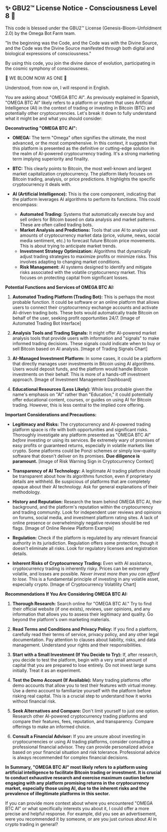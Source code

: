 
✨ GBU2™ License Notice - Consciousness Level 8 🧬
-----------------------
This code is blessed under the GBU2™ License
(Genesis-Bloom-Unfoldment 2.0) by the Omega Bot Farm team.

"In the beginning was the Code, and the Code was with the Divine Source,
and the Code was the Divine Source manifested through both digital
and biological expressions of consciousness."

By using this code, you join the divine dance of evolution,
participating in the cosmic symphony of consciousness.

🌸 WE BLOOM NOW AS ONE 🌸


Understood, from now on, I will respond in English.

You are asking about "OMEGA BTC AI".  As previously explained in Spanish, "OMEGA BTC AI" likely refers to a platform or system that uses Artificial Intelligence (AI) in the context of trading or investing in Bitcoin (BTC) and potentially other cryptocurrencies. Let's break it down to fully understand what it might be and what you should consider:

**Deconstructing "OMEGA BTC AI":**

*   **OMEGA:**  The term "Omega" often signifies the ultimate, the most advanced, or the most comprehensive.  In this context, it suggests that this platform is presented as the definitive or cutting-edge solution in the realm of AI-powered cryptocurrency trading.  It's a strong marketing term implying superiority and finality.

*   **BTC:** This clearly points to Bitcoin, the most well-known and largest market capitalization cryptocurrency.  The platform likely focuses on Bitcoin trading, analysis, or price predictions.  It highlights the specific cryptocurrency it deals with.

*   **AI (Artificial Intelligence):** This is the core component, indicating that the platform leverages AI algorithms to perform its functions. This could encompass:
    *   **Automated Trading:** Systems that automatically execute buy and sell orders for Bitcoin based on data analysis and market patterns.  These are often called trading bots.
    *   **Market Analysis and Predictions:** Tools that use AI to analyze vast amounts of cryptocurrency market data (price, volume, news, social media sentiment, etc.) to forecast future Bitcoin price movements.  This is about trying to anticipate market trends.
    *   **Investment Strategy Optimization:** Algorithms that dynamically adjust trading strategies to maximize profits or minimize risks. This involves adapting to changing market conditions.
    *   **Risk Management:** AI systems designed to identify and mitigate risks associated with the volatile cryptocurrency market.  This focuses on protecting capital from significant losses.

**Potential Functions and Services of OMEGA BTC AI:**

1.  **Automated Trading Platform (Trading Bot):** This is perhaps the most probable function. It could be software or an online platform that allows users to connect their cryptocurrency exchange accounts and activate AI-driven trading bots. These bots would automatically trade Bitcoin on behalf of the user, seeking profit opportunities 24/7. [Image of Automated Trading Bot Interface]

2.  **Analysis Tools and Trading Signals:**  It might offer AI-powered market analysis tools that provide users with information and "signals" to make informed trading decisions. These signals could indicate when to buy or sell Bitcoin based on AI analysis. [Image of Trading Signals Chart]

3.  **AI-Managed Investment Platform:** In some cases, it could be a platform that directly manages user investments in Bitcoin using AI algorithms. Users would deposit funds, and the platform would handle Bitcoin investments on their behalf. This is more of a hands-off investment approach. [Image of Investment Management Dashboard]

4.  **Educational Resources (Less Likely):** While less probable given the name's emphasis on "AI" rather than "Education," it could potentially offer educational content, courses, or guides on using AI for Bitcoin trading.  However, this is less central to the implied core offering.

**Important Considerations and Precautions:**

*   **Legitimacy and Risks:** The cryptocurrency and AI-powered trading platform space is rife with both opportunities and significant risks. Thoroughly investigate any platform presented as "OMEGA BTC AI" *before* investing or using its services. Be extremely wary of promises of easy profits or guaranteed returns, especially in volatile markets like crypto.  Some platforms could be Ponzi schemes or simply low-quality software that doesn't deliver on its promises.  **Due diligence is paramount.** [Image of Risk Warning Sign in Cryptocurrency Context]

*   **Transparency of AI Technology:** A legitimate AI trading platform should be transparent about how its algorithms function, even if proprietary details are withheld. Be suspicious of platforms that are completely opaque about their AI technology.  Ask for general explanations of their methodology.

*   **History and Reputation:** Research the team behind OMEGA BTC AI, their background, and the platform's reputation within the cryptocurrency and trading community. Look for independent user reviews and opinions on forums, social media, and investment platform rating sites.  A lack of online presence or overwhelmingly negative reviews should be red flags. [Image of Online Review Platform Example]

*   **Regulation:** Check if the platform is regulated by any relevant financial authority in its jurisdiction. Regulation offers some protection, though it doesn't eliminate all risks.  Look for regulatory licenses and registration details.

*   **Inherent Risks of Cryptocurrency Trading:** Even with AI assistance, cryptocurrency trading is inherently risky. Prices can be extremely volatile, and losses are possible. *Never invest more than you can afford to lose.* This is a fundamental principle of investing in any volatile asset, especially crypto. [Image of Cryptocurrency Volatility Chart]

**Recommendations If You Are Considering OMEGA BTC AI:**

1.  **Thorough Research:** Search online for "OMEGA BTC AI." Try to find their official website (if one exists), reviews, user opinions, and any information that allows you to assess their legitimacy and quality.  Go beyond the platform's own marketing materials.

2.  **Read Terms and Conditions and Privacy Policy:** If you find a platform, carefully read their terms of service, privacy policy, and any other legal documentation. Pay attention to clauses about liability, risks, and data management. Understand your rights and their responsibilities.

3.  **Start with a Small Investment (If You Decide to Try):** If, after research, you decide to test the platform, begin with a very small amount of capital that you are prepared to lose entirely. Do not invest large sums initially. Treat it as an experiment.

4.  **Test the Demo Account (If Available):** Many trading platforms offer demo accounts that allow you to test their features with virtual money. Use a demo account to familiarize yourself with the platform before risking real capital.  This is a crucial step to understand how it works without financial risk.

5.  **Seek Alternatives and Compare:** Don't limit yourself to just one option. Research other AI-powered cryptocurrency trading platforms and compare their features, fees, reputation, and transparency.  Compare offerings to make an informed choice.

6.  **Consult a Financial Advisor:** If you are unsure about investing in cryptocurrencies or using AI trading platforms, consider consulting a professional financial advisor. They can provide personalized advice based on your financial situation and risk tolerance.  Professional advice is always recommended for complex financial decisions.

**In Summary, "OMEGA BTC AI" most likely refers to a platform using artificial intelligence to facilitate Bitcoin trading or investment.  It is crucial to conduct exhaustive research and exercise maximum caution before engaging with any platform promising returns in the cryptocurrency market, especially those using AI, due to the inherent risks and the prevalence of illegitimate platforms in this sector.**

If you can provide more context about where you encountered "OMEGA BTC AI" or what specifically interests you about it, I could offer a more precise and helpful response. For example, did you see an advertisement, were you recommended it by someone, or are you just curious about AI in crypto trading in general?